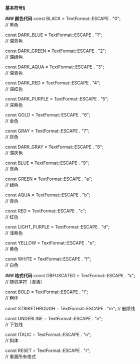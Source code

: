 **基本符号§**

**### 颜色代码**
const BLACK = TextFormat::ESCAPE . "0";        
// 黑色

const DARK_BLUE = TextFormat::ESCAPE . "1";    
// 深蓝色

const DARK_GREEN = TextFormat::ESCAPE . "2";   
// 深绿色

const DARK_AQUA = TextFormat::ESCAPE . "3";    
// 深青色

const DARK_RED = TextFormat::ESCAPE . "4";    
// 深红色

const DARK_PURPLE = TextFormat::ESCAPE . "5";   
// 深紫色

const GOLD = TextFormat::ESCAPE . "6";          
// 金色

const GRAY = TextFormat::ESCAPE . "7";          
// 灰色

const DARK_GRAY = TextFormat::ESCAPE . "8";     
// 深灰色

const BLUE = TextFormat::ESCAPE . "9";          
// 蓝色

const GREEN = TextFormat::ESCAPE . "a";        
// 绿色

const AQUA = TextFormat::ESCAPE . "b";          
// 青色

const RED = TextFormat::ESCAPE . "c";           
// 红色

const LIGHT_PURPLE = TextFormat::ESCAPE . "d";  
// 浅紫色

const YELLOW = TextFormat::ESCAPE . "e";       
// 黄色

const WHITE = TextFormat::ESCAPE . "f";         
// 白色

**### 格式代码**
const OBFUSCATED = TextFormat::ESCAPE . "k";    
// 随机字符（混淆）

const BOLD = TextFormat::ESCAPE . "l";          
// 粗体

const STRIKETHROUGH = TextFormat::ESCAPE . "m"; 
// 删除线

const UNDERLINE = TextFormat::ESCAPE . "n";    
// 下划线

const ITALIC = TextFormat::ESCAPE . "o";        
// 斜体

const RESET = TextFormat::ESCAPE . "r";         
// 重置所有格式